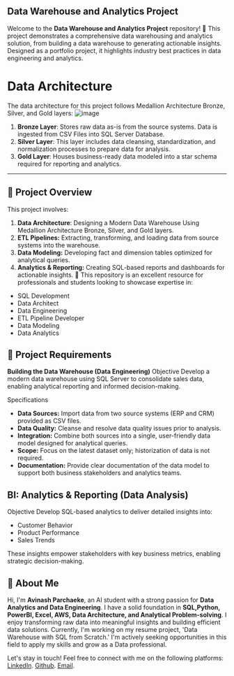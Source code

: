 ## Data Warehouse and Analytics Project

Welcome to the **Data Warehouse and Analytics Project** repository! 🚀
This project demonstrates a comprehensive data warehousing and analytics solution, from building a data warehouse to generating actionable insights. Designed as a portfolio project, it highlights industry best practices in data engineering and analytics.

# Data Architecture
The data architecture for this project follows Medallion Architecture Bronze, Silver, and Gold layers:
![image](https://github.com/user-attachments/assets/bdcec433-33b2-4b8c-b25e-de9c5b23ff64)

1. **Bronze Layer**: Stores raw data as-is from the source systems. Data is ingested from CSV Files into SQL Server Database.
2. **Silver Layer**: This layer includes data cleansing, standardization, and normalization processes to prepare data for analysis.
3. **Gold Layer**: Houses business-ready data modeled into a star schema required for reporting and analytics.

---

## 📖 Project Overview
This project involves:

1. **Data Architecture**: Designing a Modern Data Warehouse Using Medallion Architecture Bronze, Silver, and Gold layers.
2. **ETL Pipelines:** Extracting, transforming, and loading data from source systems into the warehouse.
3. **Data Modeling:** Developing fact and dimension tables optimized for analytical queries.
4. **Analytics & Reporting:** Creating SQL-based reports and dashboards for actionable insights.
🎯 This repository is an excellent resource for professionals and students looking to showcase expertise in:

- SQL Development
-  Data Architect
-  Data Engineering
-  ETL Pipeline Developer
-  Data Modeling
-  Data Analytics

## 🚀 Project Requirements
**Building the Data Warehouse (Data Engineering)**
Objective
Develop a modern data warehouse using SQL Server to consolidate sales data, enabling analytical reporting and informed decision-making.

Specifications
- **Data Sources:** Import data from two source systems (ERP and CRM) provided as CSV files.
- **Data Quality:** Cleanse and resolve data quality issues prior to analysis.
- **Integration:** Combine both sources into a single, user-friendly data model designed for analytical queries.
- **Scope:** Focus on the latest dataset only; historization of data is not required.
- **Documentation:** Provide clear documentation of the data model to support both business stakeholders and analytics teams.

## BI: Analytics & Reporting (Data Analysis)
Objective
Develop SQL-based analytics to deliver detailed insights into:

- Customer Behavior
- Product Performance
- Sales Trends
  
These insights empower stakeholders with key business metrics, enabling strategic decision-making.

## 🌟 About Me

Hi, I'm **Avinash Parchaeke**, an AI student with a strong passion for **Data Analytics and Data Engineering**. I have a solid foundation in **SQL,Python, PowerBI, Excel, AWS, Data Architecture, and Analytical Problem-solving**. I enjoy transforming raw data into meaningful insights and building efficient data solutions. Currently, I'm working on my resume project, 'Data Warehouse with SQL from Scratch.' I'm actively seeking opportunities in this field to apply my skills and grow as a Data professional.

Let's stay in touch! Feel free to connect with me on the following platforms:
[LinkedIn](https://www.linkedin.com/in/your-profile).
[Github]((https://github.com/parchakeavinash)).
[Email]((avinashparchake781@gmail.com)).


